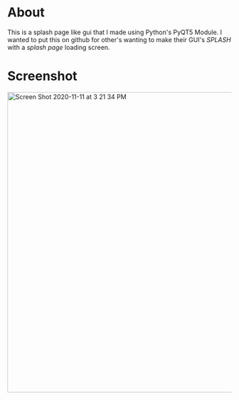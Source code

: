 # About

This is a splash page like gui that I made using Python's PyQT5 Module. I wanted to put this on github for other's wanting to make their GUI's *SPLASH* with a *splash page* loading screen. 

# Screenshot
<img width="674" alt="Screen Shot 2020-11-11 at 3 21 34 PM" src="https://user-images.githubusercontent.com/33010783/98865957-c9a58f00-2431-11eb-94dc-974e71d6560b.png">
